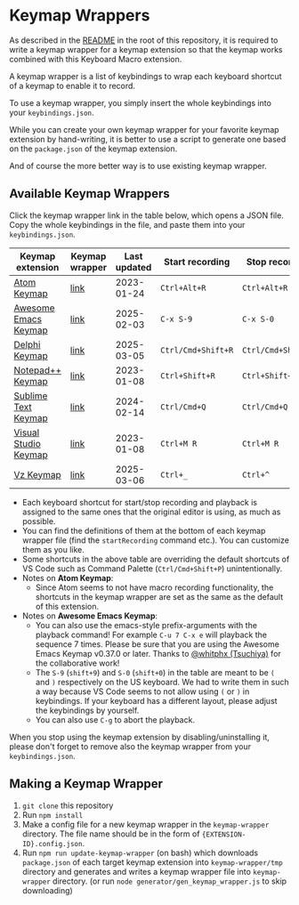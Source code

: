 # Keymap Wrappers

As described in the [README](../README.md) in the root of this repository, it is required to write a keymap wrapper for a keymap extension so that the keymap works combined with this Keyboard Macro extension.

A keymap wrapper is a list of keybindings to wrap each keyboard shortcut of a keymap to enable it to record.

To use a keymap wrapper, you simply insert the whole keybindings into your `keybindings.json`.

While you can create your own keymap wrapper for your favorite keymap extension by hand-writing, it is better to use a script to generate one based on the `package.json` of the keymap extension.

And of course the more better way is to use existing keymap wrapper.

## Available Keymap Wrappers

Click the keymap wrapper link in the table below, which opens a JSON file. Copy the whole keybindings in the file, and paste them into your `keybindings.json`.

| Keymap extension | Keymap wrapper | Last updated | Start recording | Stop recording | Playback |
| ---------------- | -------------- | ------------ | ---------- | --------- | -------- |
| [Atom Keymap](https://marketplace.visualstudio.com/items?itemName=ms-vscode.atom-keybindings) | [link](ms-vscode.atom-keybindings.json) | 2023-01-24 | `Ctrl+Alt+R` | `Ctrl+Alt+R` | `Ctrl+Alt+P` |
| [Awesome Emacs Keymap](https://marketplace.visualstudio.com/items?itemName=tuttieee.emacs-mcx) | [link](tuttieee.emacs-mcx.json) | 2025-02-03 | `C-x S-9` | `C-x S-0` | `C-x e` |
| [Delphi Keymap](https://marketplace.visualstudio.com/items?itemName=alefragnani.delphi-keybindings) | [link](alefragnani.delphi-keybindings.json) | 2025-03-05 | `Ctrl/Cmd+Shift+R` | `Ctrl/Cmd+Shift+R` | `Ctrl/Cmd+Shift+P` |
| [Notepad++ Keymap](https://marketplace.visualstudio.com/items?itemName=ms-vscode.notepadplusplus-keybindings) | [link](ms-vscode.notepadplusplus-keybindings.json) | 2023-01-08 | `Ctrl+Shift+R` | `Ctrl+Shift+R` | `Ctrl+Shift+P` |
| [Sublime Text Keymap](https://marketplace.visualstudio.com/items?itemName=ms-vscode.sublime-keybindings) | [link](ms-vscode.sublime-keybindings.json) | 2024-02-14 | `Ctrl/Cmd+Q` | `Ctrl/Cmd+Q` | `Ctrl/Cmd+Shift+Q` |
| [Visual Studio Keymap](https://marketplace.visualstudio.com/items?itemName=ms-vscode.vs-keybindings) | [link](ms-vscode.vs-keybindings.json) | 2023-01-08 | `Ctrl+M R` | `Ctrl+M R` | `Ctrl+M Enter` |
| [Vz Keymap](https://marketplace.visualstudio.com/items?itemName=tshino.vz-like-keymap) | [link](tshino.vz-like-keymap.json) | 2025-03-06 | `Ctrl+_` | `Ctrl+^` | `Ctrl+^` |

- Each keyboard shortcut for start/stop recording and playback is assigned to the same ones that the original editor is using, as much as possible.
- You can find the definitions of them at the bottom of each keymap wrapper file (find the `startRecording` command etc.). You can customize them as you like.
- Some shortcuts in the above table are overriding the default shortcuts of VS Code such as Command Palette (`Ctrl/Cmd+Shift+P`) unintentionally.
- Notes on **Atom Keymap**:
    - Since Atom seems to not have macro recording functionality, the shortcuts in the keymap wrapper are set as the same as the default of this extension.
- Notes on **Awesome Emacs Keymap**:
    - You can also use the emacs-style prefix-arguments with the playback command! For example `C-u 7 C-x e` will playback the sequence 7 times. Please be sure that you are using the Awesome Emacs Keymap v0.37.0 or later. Thanks to [@whitphx (Tsuchiya)](https://github.com/whitphx) for the collaborative work!
    - The `S-9` (`shift+9`) and `S-0` (`shift+0`) in the table are meant to be `(` and `)` respectively on the US keyboard. We had to write them in such a way because VS Code seems to not allow using `(` or `)` in keybindings. If your keyboard has a different layout, please adjust the keybindings by yourself.
    - You can also use `C-g` to abort the playback.

When you stop using the keymap extension by disabling/uninstalling it, please don't forget to remove also the keymap wrapper from your `keybindings.json`.

## Making a Keymap Wrapper

1. `git clone` this repository
2. Run `npm install`
3. Make a config file for a new keymap wrapper in the `keymap-wrapper` directory. The file name should be in the form of `{EXTENSION-ID}.config.json`.
4. Run `npm run update-keymap-wrapper` (on bash) which downloads `package.json` of each target keymap extension into `keymap-wrapper/tmp` directory and generates and writes a keymap wrapper file into `keymap-wrapper` directory. (or run `node generator/gen_keymap_wrapper.js` to skip downloading)
